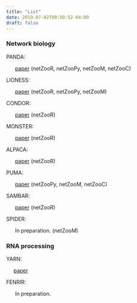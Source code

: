```yaml
---
title: "List"
date: 2019-07-02T08:50:52-04:00
draft: false
---
```


### Network biology 

PANDA: 

&nbsp; &nbsp; &nbsp; [paper](https://www.ncbi.nlm.nih.gov/pubmed/23741402)      (netZooR, netZooPy, netZooM, netZooC)

LIONESS: 

&nbsp; &nbsp; &nbsp; [paper](https://www.ncbi.nlm.nih.gov/pubmed/30981959)      (netZooR, netZooPy, netZooM)

CONDOR: 

&nbsp; &nbsp; &nbsp; [paper](https://www.ncbi.nlm.nih.gov/pubmed/27618581)      (netZooR)

MONSTER: 

&nbsp; &nbsp; &nbsp; [paper](https://www.ncbi.nlm.nih.gov/pubmed/29237467)      (netZooR)

ALPACA: 

&nbsp; &nbsp; &nbsp; [paper](https://www.nature.com/articles/s41540-018-0052-5) (netZooR)

PUMA: 

&nbsp; &nbsp; &nbsp; [paper](https://www.ncbi.nlm.nih.gov/pubmed/28506242) (netZooPy, netZooM, netZooC)

SAMBAR: 

&nbsp; &nbsp; &nbsp; [paper](https://www.nature.com/articles/s41416-018-0109-7) (netZooR)

SPIDER: 

&nbsp; &nbsp; &nbsp; In preparation.                                             (netZooM)

### RNA processing

YARN: 

&nbsp; &nbsp; &nbsp;[paper](https://www.ncbi.nlm.nih.gov/pmc/articles/PMC5627434/)

FENRIR: 

&nbsp; &nbsp; &nbsp; In preparation.
